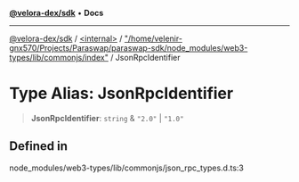 [**@velora-dex/sdk**](../../../../README.md) • **Docs**

***

[@velora-dex/sdk](../../../../globals.md) / [\<internal\>](../../../README.md) / ["/home/velenir-gnx570/Projects/Paraswap/paraswap-sdk/node\_modules/web3-types/lib/commonjs/index"](../README.md) / JsonRpcIdentifier

# Type Alias: JsonRpcIdentifier

> **JsonRpcIdentifier**: `string` & `"2.0"` \| `"1.0"`

## Defined in

node\_modules/web3-types/lib/commonjs/json\_rpc\_types.d.ts:3
